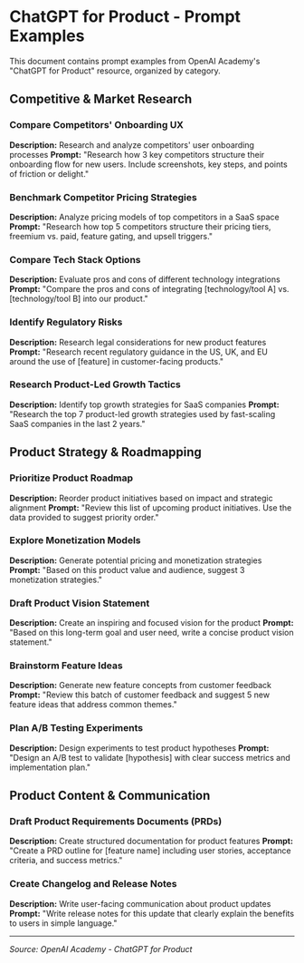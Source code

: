 # ChatGPT for Product - Prompt Examples

This document contains prompt examples from OpenAI Academy's "ChatGPT for Product" resource, organized by category.

## Competitive & Market Research

### Compare Competitors' Onboarding UX
**Description:** Research and analyze competitors' user onboarding processes
**Prompt:** "Research how 3 key competitors structure their onboarding flow for new users. Include screenshots, key steps, and points of friction or delight."

### Benchmark Competitor Pricing Strategies
**Description:** Analyze pricing models of top competitors in a SaaS space
**Prompt:** "Research how top 5 competitors structure their pricing tiers, freemium vs. paid, feature gating, and upsell triggers."

### Compare Tech Stack Options
**Description:** Evaluate pros and cons of different technology integrations
**Prompt:** "Compare the pros and cons of integrating [technology/tool A] vs. [technology/tool B] into our product."

### Identify Regulatory Risks
**Description:** Research legal considerations for new product features
**Prompt:** "Research recent regulatory guidance in the US, UK, and EU around the use of [feature] in customer-facing products."

### Research Product-Led Growth Tactics
**Description:** Identify top growth strategies for SaaS companies
**Prompt:** "Research the top 7 product-led growth strategies used by fast-scaling SaaS companies in the last 2 years."

## Product Strategy & Roadmapping

### Prioritize Product Roadmap
**Description:** Reorder product initiatives based on impact and strategic alignment
**Prompt:** "Review this list of upcoming product initiatives. Use the data provided to suggest priority order."

### Explore Monetization Models
**Description:** Generate potential pricing and monetization strategies
**Prompt:** "Based on this product value and audience, suggest 3 monetization strategies."

### Draft Product Vision Statement
**Description:** Create an inspiring and focused vision for the product
**Prompt:** "Based on this long-term goal and user need, write a concise product vision statement."

### Brainstorm Feature Ideas
**Description:** Generate new feature concepts from customer feedback
**Prompt:** "Review this batch of customer feedback and suggest 5 new feature ideas that address common themes."

### Plan A/B Testing Experiments
**Description:** Design experiments to test product hypotheses
**Prompt:** "Design an A/B test to validate [hypothesis] with clear success metrics and implementation plan."

## Product Content & Communication

### Draft Product Requirements Documents (PRDs)
**Description:** Create structured documentation for product features
**Prompt:** "Create a PRD outline for [feature name] including user stories, acceptance criteria, and success metrics."

### Create Changelog and Release Notes
**Description:** Write user-facing communication about product updates
**Prompt:** "Write release notes for this update that clearly explain the benefits to users in simple language."

---

*Source: OpenAI Academy - ChatGPT for Product*